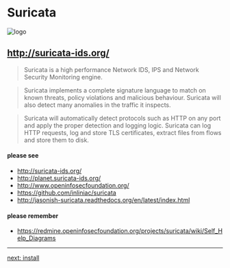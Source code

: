 # Suricata

![logo](https://idsips.files.wordpress.com/2012/09/suricata.png)

## http://suricata-ids.org/

> Suricata is a high performance Network IDS, IPS and Network Security Monitoring engine.

> Suricata implements a complete signature language to match on known threats, policy violations and malicious behaviour. Suricata will also detect many anomalies in the traffic it inspects.

> Suricata will automatically detect protocols such as HTTP on any port and apply the proper detection and logging logic. Suricata can log HTTP requests, log and store TLS certificates, extract files from flows and store them to disk.

#### please see

 * http://suricata-ids.org/
 * http://planet.suricata-ids.org/
 * http://www.openinfosecfoundation.org/
 *  https://github.com/inliniac/suricata
 *  http://jasonish-suricata.readthedocs.org/en/latest/index.html


 #### please remember

 * https://redmine.openinfosecfoundation.org/projects/suricata/wiki/Self_Help_Diagrams

----

 [next: install](/suricata/day_intro/Amsterdam.md)
